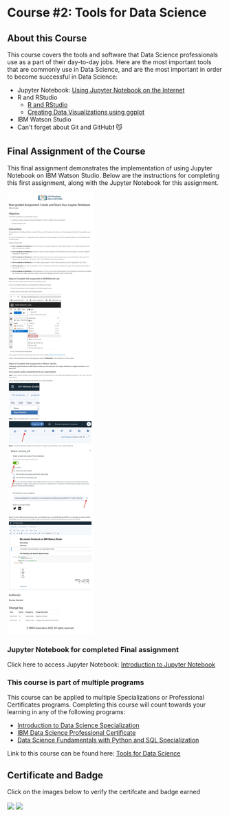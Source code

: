 # Course #2: Tools for Data Science

## About this Course

This course covers the tools and software that Data Science professionals use as a part of their day-to-day jobs. Here are the most important tools that are commonly use in Data Science, and are the most important in order to become successful in Data Science:

- Jupyter Notebook: [Using Jupyter Notebook on the Internet](https://github.com/collinbashore/IBM-Data-Science-Professional-Certificate/blob/main/02%20-%20Tools%20for%20Data%20Science/Jupyter%20Notebook%20on%20the%20Internet.jpg)
- R and RStudio
  - [R and RStudio](https://github.com/collinbashore/IBM-Data-Science-Professional-Certificate/blob/main/02%20-%20Tools%20for%20Data%20Science/R%20and%20RStudio.jpg)
  - [Creating Data Visualizations using ggplot](https://github.com/collinbashore/IBM-Data-Science-Professional-Certificate/blob/main/02%20-%20Tools%20for%20Data%20Science/Creating%20Data%20Visualizations%20using%20ggplot.jpg)
- IBM Watson Studio
- Can't forget about Git and GitHub&#10071; &#x1F63C;

## Final Assignment of the Course

This final assignment demonstrates the implementation of using Jupyter Notebook on IBM Watson Studio. Below are the instructions for completing this first assignment, along with the Jupyter Notebook for this assignment.

![Instructions for Final Assignment](https://github.com/collinbashore/IBM-Data-Science-Professional-Certificate/blob/main/02%20-%20Tools%20for%20Data%20Science/Instructions%20for%20Final%20Assignment%20-%20Intro%20to%20Jupyter%20Notebook%20on%20IBM%20Watson%20Studio.jpg)

### Jupyter Notebook for completed Final assignment

Click here to access Jupyter Notebook: [Introduction to Jupyter Notebook](https://github.com/collinbashore/IBM-Data-Science-Professional-Certificate/blob/main/02%20-%20Tools%20for%20Data%20Science/Introduction%20to%20Jupyter%20Notebook.ipynb)

### This course is part of multiple programs
This course can be applied to multiple Specializations or Professional Certificates programs. Completing this course will count towards your learning in any of the following programs:
- [Introduction to Data Science Specialization](https://www.coursera.org/specializations/introduction-data-science)
- [IBM Data Science Professional Certificate](https://www.coursera.org/specializations/ibm-data-science)
- [Data Science Fundamentals with Python and SQL Specialization](https://www.coursera.org/specializations/data-science-fundamentals-python-sql)

Link to this course can be found here: [Tools for Data Science](https://www.coursera.org/learn/open-source-tools-for-data-science?specialization=ibm-data-science)
## Certificate and Badge
Click on the images below to verify the certifcate and badge earned<br><br>
[![](https://github.com/collinbashore/IBM-Data-Science-Professional-Certification/blob/main/02%20-%20Tools%20for%20Data%20Science/tools-for-data-science.png)](https://www.credly.com/badges/c932f612-f719-488c-ba2a-acb4f3710db5/public_url)
[![](https://github.com/collinbashore/IBM-Data-Science-Professional-Certification/blob/main/02%20-%20Tools%20for%20Data%20Science/IBM%20Tools%20for%20Data%20Science%20Coursera%20Certificate.jpg)](https://coursera.org/verify/85ZWHENXKUKS)